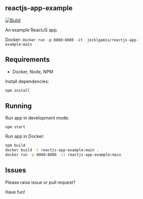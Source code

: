 ## reactjs-app-example

[![Build](https://github.com/jecklgamis/reactjs-app-example/actions/workflows/build.yml/badge.svg)](https://github.com/jecklgamis/reactjs-app-example/actions/workflows/build.yml)

An example ReactJS app.

Docker:  `docker run -p 8080:8080 -it  jecklgamis/reactjs-app-example:main`

## Requirements
* Docker, Node, NPM

Install dependencies:
```bash
npm install 
```

## Running
Run app in development mode:
```
npm start
```
Run app in Docker:

```bash
npm build
docker build -t reactjs-app-example:main .
docker run -p 8080:8080 -it reactjs-app-example:main
```

## Issues
Please raise issue or pull request?

Have fun!